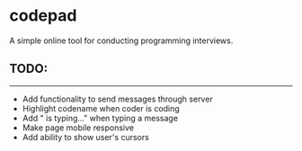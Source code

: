 # codepad
A simple online tool for conducting programming interviews.

## TODO:
---
* Add functionality to send messages through server
* Highlight codename when coder is coding
* Add "<user> is typing..." when typing a message
* Make page mobile responsive
* Add ability to show user's cursors
